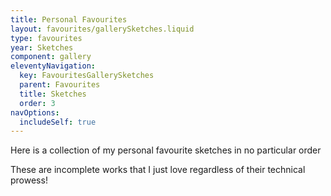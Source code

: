 ```yaml
---
title: Personal Favourites
layout: favourites/gallerySketches.liquid
type: favourites
year: Sketches
component: gallery
eleventyNavigation:
  key: FavouritesGallerySketches
  parent: Favourites
  title: Sketches
  order: 3
navOptions:
  includeSelf: true
---
```


Here is a collection of my personal favourite sketches in no particular order

These are incomplete works that I just love regardless of their technical prowess!
